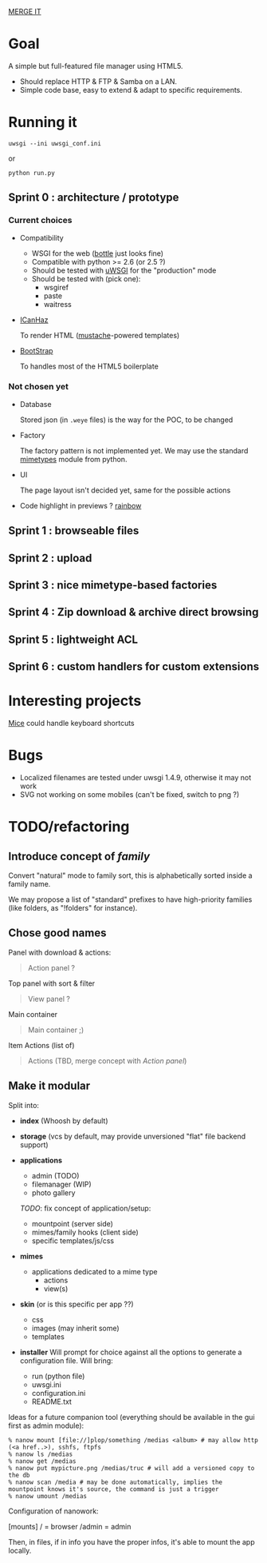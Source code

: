 [MERGE IT](https://nanowork.readthedocs.org/en/latest/)

# Goal

A simple but full-featured file manager using HTML5.

- Should replace HTTP & FTP & Samba on a LAN.
- Simple code base, easy to extend & adapt to specific requirements.


# Running it

    uwsgi --ini uwsgi_conf.ini

or

    python run.py


## Sprint 0 : architecture / prototype

### Current choices

- Compatibility

    - WSGI for the web ([bottle](http://bottlepy.org/docs/dev/) just looks fine)
    - Compatible with python >= 2.6 (or 2.5 ?)
    - Should be tested with [uWSGI](http://projects.unbit.it/uwsgi/) for the "production" mode
    - Should be tested with (pick one):
        - wsgiref
        - paste
        - waitress

- [ICanHaz](http://icanhazjs.com/)

    To render HTML ([mustache](http://mustache.github.com/mustache.5.html)-powered templates)

- [BootStrap](http://twitter.github.io/bootstrap/)

    To handles most of the HTML5 boilerplate

### Not chosen yet

- Database

    Stored json (in `.weye` files) is the way for the POC, to be changed

- Factory

    The factory pattern is not implemented yet. We may use the standard [mimetypes](http://docs.python.org/2/library/mimetypes.html) module from python.

- UI
    
    The page layout isn't decided yet, same for the possible actions

- Code highlight in previews ? [rainbow](https://github.com/ccampbell/rainbow/)

## Sprint 1 : browseable files

## Sprint 2 : upload

## Sprint 3 : nice mimetype-based factories

## Sprint 4 : Zip download & archive direct browsing

## Sprint 5 : lightweight ACL

## Sprint 6 : custom handlers for custom extensions


# Interesting projects

[Mice](http://craig.is/killing/mice) could handle keyboard shortcuts

# Bugs

- Localized filenames are tested under uwsgi 1.4.9, otherwise it may not work
- SVG not working on some mobiles (can't be fixed, switch to png ?)

# TODO/refactoring

## Introduce concept of *family*

Convert "natural" mode to family sort, this is alphabetically sorted inside a family name.

We may propose a list of "standard" prefixes to have high-priority families (like folders, as "!folders" for instance).

## Chose good names

Panel with download & actions:
>  Action panel ?

Top panel with sort & filter
> View panel ?

Main container
> Main container ;)

Item Actions (list of)
> Actions (TBD, merge concept with *Action panel*)

## Make it modular

Split into:

- **index** (Whoosh by default)
- **storage** (vcs by default, may provide unversioned "flat" file backend support)
- **applications**
    - admin (TODO)
    - filemanager (WIP)
    - photo gallery
    
  _TODO_: fix concept of application/setup:
   - mountpoint (server side)
   - mimes/family hooks (client side)
   - specific templates/js/css


- **mimes**
    - applications dedicated to a mime type
        - actions
        - view(s)
- **skin** (or is this specific per app ??)
    - css
    - images (may inherit some)
    - templates
- **installer**
    Will prompt for choice against all the options to generate a configuration file.
    Will bring:
    - run (python file)
    - uwsgi.ini
    - configuration.ini
    - README.txt

Ideas for a future companion tool (everything should be available in the gui first as admin module):

    % nanow mount [file://]plop/something /medias <album> # may allow http (<a href..>), sshfs, ftpfs
    % nanow ls /medias
    % nanow get /medias
    % nanow put mypicture.png /medias/truc # will add a versioned copy to the db
    % nanow scan /media # may be done automatically, implies the mountpoint knows it's source, the command is just a trigger
    % nanow umount /medias


Configuration of nanowork:

[mounts]
/ = browser
/admin = admin

Then, in files, if in info you have the proper infos, it's able to mount the app locally.


